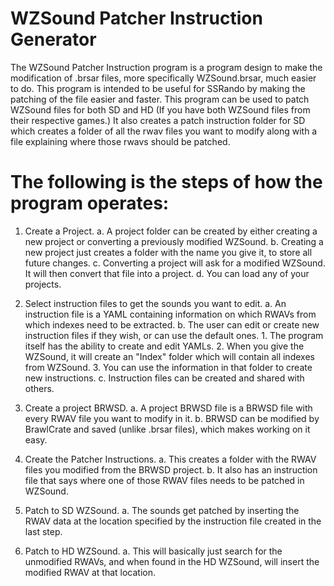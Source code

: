 # WZSound Patcher Instruction Generator

The WZSound Patcher Instruction program is a program design to make the modification of .brsar files, more specifically WZSound.brsar, much easier to do.
This program is intended to be useful for SSRando by making the patching of the file easier and faster. 
This program can be used to patch WZSound files for both SD and HD (If you have both WZSound files from their respective games.)
It also creates a patch instruction folder for SD which creates a folder of all the rwav files you want to modify along with a file explaining where those rwavs should be patched.


# The following is the steps of how the program operates:

1. Create a Project.
    a. A project folder can be created by either creating a new project or converting a previously modified WZSound.
    b. Creating a new project just creates a folder with the name you give it, to store all future changes.
    c. Converting a project will ask for a modified WZSound. It will then convert that file into a project.
    d. You can load any of your projects.

2. Select instruction files to get the sounds you want to edit.
    a. An instruction file is a YAML containing information on which RWAVs from which indexes need to be extracted.
    b. The user can edit or create new instruction files if they wish, or can use the default ones.
        1. The program itself has the ability to create and edit YAMLs.
        2. When you give the WZSound, it will create an "Index" folder which will contain all indexes from WZSound.
        3. You can use the information in that folder to create new instructions.
    c. Instruction files can be created and shared with others.

3. Create a project BRWSD.
    a. A project BRWSD file is a BRWSD file with every RWAV file you want to modify in it.
    b. BRWSD can be modified by BrawlCrate and saved (unlike .brsar files), which makes working on it easy.

4. Create the Patcher Instructions.
    a. This creates a folder with the RWAV files you modified from the BRWSD project.
    b. It also has an instruction file that says where one of those RWAV files needs to be patched in WZSound.

5. Patch to SD WZSound.
    a. The sounds get patched by inserting the RWAV data at the location specified by the instruction file created in the last step.

6. Patch to HD WZSound.
    a. This will basically just search for the unmodified RWAVs, and when found in the HD WZSound, will insert the modified RWAV at that location.
